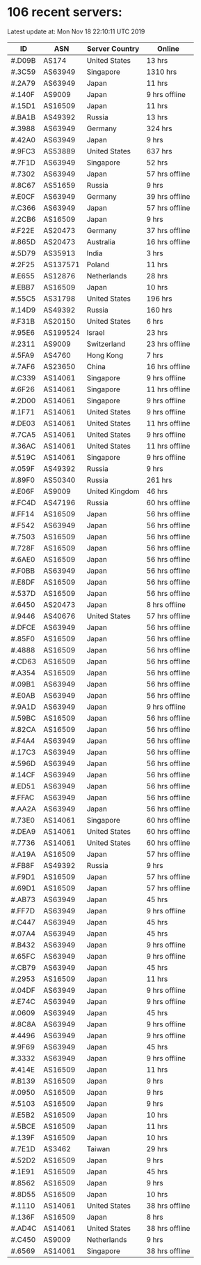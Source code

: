 # 106 recent servers:

Latest update at: Mon Nov 18 22:10:11 UTC 2019

| ID | ASN | Server Country | Online |
| -- | --- | -------------- | ------ |
| #.D09B | AS174 | United States | 13 hrs |
| #.3C59 | AS63949 | Singapore | 1310 hrs |
| #.2A79 | AS63949 | Japan | 11 hrs |
| #.140F | AS9009 | Japan | 9 hrs offline |
| #.15D1 | AS16509 | Japan | 11 hrs |
| #.BA1B | AS49392 | Russia | 13 hrs |
| #.3988 | AS63949 | Germany | 324 hrs |
| #.42A0 | AS63949 | Japan | 9 hrs |
| #.9FC3 | AS53889 | United States | 637 hrs |
| #.7F1D | AS63949 | Singapore | 52 hrs |
| #.7302 | AS63949 | Japan | 57 hrs offline |
| #.8C67 | AS51659 | Russia | 9 hrs |
| #.E0CF | AS63949 | Germany | 39 hrs offline |
| #.C366 | AS63949 | Japan | 57 hrs offline |
| #.2CB6 | AS16509 | Japan | 9 hrs |
| #.F22E | AS20473 | Germany | 37 hrs offline |
| #.865D | AS20473 | Australia | 16 hrs offline |
| #.5D79 | AS35913 | India | 3 hrs |
| #.2F25 | AS137571 | Poland | 11 hrs |
| #.E655 | AS12876 | Netherlands | 28 hrs |
| #.EBB7 | AS16509 | Japan | 10 hrs |
| #.55C5 | AS31798 | United States | 196 hrs |
| #.14D9 | AS49392 | Russia | 160 hrs |
| #.F31B | AS20150 | United States | 6 hrs |
| #.95E6 | AS199524 | Israel | 23 hrs |
| #.2311 | AS9009 | Switzerland | 23 hrs offline |
| #.5FA9 | AS4760 | Hong Kong | 7 hrs |
| #.7AF6 | AS23650 | China | 16 hrs offline |
| #.C339 | AS14061 | Singapore | 9 hrs offline |
| #.6F26 | AS14061 | Singapore | 11 hrs offline |
| #.2D00 | AS14061 | Singapore | 9 hrs offline |
| #.1F71 | AS14061 | United States | 9 hrs offline |
| #.DE03 | AS14061 | United States | 11 hrs offline |
| #.7CA5 | AS14061 | United States | 9 hrs offline |
| #.36AC | AS14061 | United States | 11 hrs offline |
| #.519C | AS14061 | Singapore | 9 hrs offline |
| #.059F | AS49392 | Russia | 9 hrs |
| #.89F0 | AS50340 | Russia | 261 hrs |
| #.E06F | AS9009 | United Kingdom | 46 hrs |
| #.FC4D | AS47196 | Russia | 60 hrs offline |
| #.FF14 | AS16509 | Japan | 56 hrs offline |
| #.F542 | AS63949 | Japan | 56 hrs offline |
| #.7503 | AS16509 | Japan | 56 hrs offline |
| #.728F | AS16509 | Japan | 56 hrs offline |
| #.6AE0 | AS16509 | Japan | 56 hrs offline |
| #.F0BB | AS63949 | Japan | 56 hrs offline |
| #.E8DF | AS16509 | Japan | 56 hrs offline |
| #.537D | AS16509 | Japan | 56 hrs offline |
| #.6450 | AS20473 | Japan | 8 hrs offline |
| #.9446 | AS40676 | United States | 57 hrs offline |
| #.DFCE | AS63949 | Japan | 56 hrs offline |
| #.85F0 | AS16509 | Japan | 56 hrs offline |
| #.4888 | AS16509 | Japan | 56 hrs offline |
| #.CD63 | AS16509 | Japan | 56 hrs offline |
| #.A354 | AS16509 | Japan | 56 hrs offline |
| #.09B1 | AS63949 | Japan | 56 hrs offline |
| #.E0AB | AS63949 | Japan | 56 hrs offline |
| #.9A1D | AS63949 | Japan | 9 hrs offline |
| #.59BC | AS16509 | Japan | 56 hrs offline |
| #.82CA | AS16509 | Japan | 56 hrs offline |
| #.F4A4 | AS63949 | Japan | 56 hrs offline |
| #.17C3 | AS63949 | Japan | 56 hrs offline |
| #.596D | AS63949 | Japan | 56 hrs offline |
| #.14CF | AS63949 | Japan | 56 hrs offline |
| #.ED51 | AS63949 | Japan | 56 hrs offline |
| #.FFAC | AS63949 | Japan | 56 hrs offline |
| #.AA2A | AS63949 | Japan | 56 hrs offline |
| #.73E0 | AS14061 | Singapore | 60 hrs offline |
| #.DEA9 | AS14061 | United States | 60 hrs offline |
| #.7736 | AS14061 | United States | 60 hrs offline |
| #.A19A | AS16509 | Japan | 57 hrs offline |
| #.FB8F | AS49392 | Russia | 9 hrs |
| #.F9D1 | AS16509 | Japan | 57 hrs offline |
| #.69D1 | AS16509 | Japan | 57 hrs offline |
| #.AB73 | AS63949 | Japan | 45 hrs |
| #.FF7D | AS63949 | Japan | 9 hrs offline |
| #.C447 | AS63949 | Japan | 45 hrs |
| #.07A4 | AS63949 | Japan | 45 hrs |
| #.B432 | AS63949 | Japan | 9 hrs offline |
| #.65FC | AS63949 | Japan | 9 hrs offline |
| #.CB79 | AS63949 | Japan | 45 hrs |
| #.2953 | AS16509 | Japan | 11 hrs |
| #.04DF | AS63949 | Japan | 9 hrs offline |
| #.E74C | AS63949 | Japan | 9 hrs offline |
| #.0609 | AS63949 | Japan | 45 hrs |
| #.8C8A | AS63949 | Japan | 9 hrs offline |
| #.4496 | AS63949 | Japan | 9 hrs offline |
| #.9F69 | AS63949 | Japan | 45 hrs |
| #.3332 | AS63949 | Japan | 9 hrs offline |
| #.414E | AS16509 | Japan | 11 hrs |
| #.B139 | AS16509 | Japan | 9 hrs |
| #.0950 | AS16509 | Japan | 9 hrs |
| #.5103 | AS16509 | Japan | 9 hrs |
| #.E5B2 | AS16509 | Japan | 10 hrs |
| #.5BCE | AS16509 | Japan | 11 hrs |
| #.139F | AS16509 | Japan | 10 hrs |
| #.7E1D | AS3462 | Taiwan | 29 hrs |
| #.52D2 | AS16509 | Japan | 9 hrs |
| #.1E91 | AS16509 | Japan | 45 hrs |
| #.8562 | AS16509 | Japan | 9 hrs |
| #.8D55 | AS16509 | Japan | 10 hrs |
| #.1110 | AS14061 | United States | 38 hrs offline |
| #.136F | AS16509 | Japan | 8 hrs |
| #.AD4C | AS14061 | United States | 38 hrs offline |
| #.C450 | AS9009 | Netherlands | 9 hrs |
| #.6569 | AS14061 | Singapore | 38 hrs offline |

